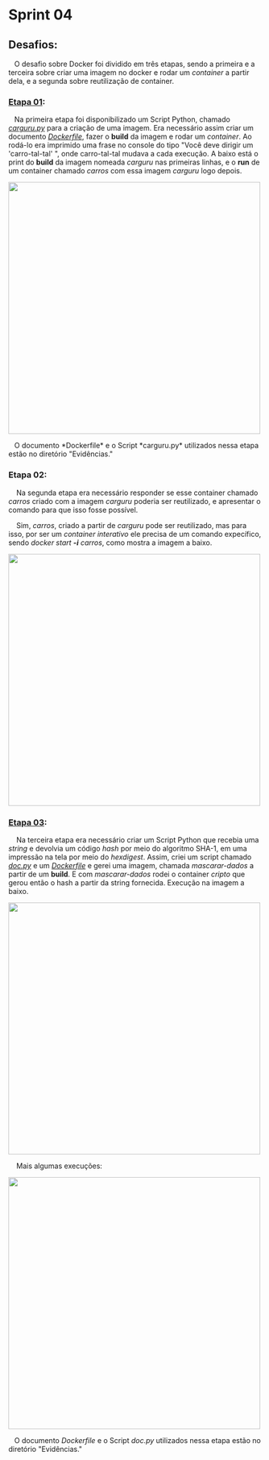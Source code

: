 # Sprint 04
## Desafios: 
&nbsp;&nbsp;&nbsp;O desafio sobre Docker foi dividido em três etapas, sendo a primeira e a terceira sobre criar uma imagem no docker e rodar um *container* a partir dela, e a segunda sobre reutilização de container.
### [Etapa 01](https://github.com/rehbeinp/EstagioC_UOL/tree/main/Sprint04/Evid%C3%AAncias):
&nbsp;&nbsp;&nbsp;Na primeira etapa foi disponibilizado um Script Python, chamado *[carguru.py](https://github.com/rehbeinp/EstagioC_UOL/blob/main/Sprint04/Evid%C3%AAncias/etapa1_carguru.py)* para a criação de uma imagem. Era necessário assim criar um documento *[Dockerfile](https://github.com/rehbeinp/EstagioC_UOL/blob/main/Sprint04/Evid%C3%AAncias/etapa1_Dockerfile)*, fazer o **build** da imagem e rodar um *container*. Ao rodá-lo era imprimido uma frase no console do tipo "Você deve dirigir um 'carro-tal-tal' ", onde carro-tal-tal mudava a cada execução. A baixo está o print do **build** da imagem nomeada *carguru* nas primeiras linhas, e o **run** de um container chamado *carros* com essa imagem *carguru* logo depois.

<img src= ..\..\Sprint04\Evidências\etapa1_build_carguru.png width=500>
<p>
&nbsp;&nbsp;&nbsp;O documento *Dockerfile* e o Script *carguru.py* utilizados nessa etapa estão no diretório "Evidências."

### Etapa 02:
&nbsp;&nbsp;&nbsp; Na segunda etapa era necessário responder se esse container chamado *carros* criado com a imagem *carguru* poderia ser reutilizado, e apresentar o comando para que isso fosse possível. <p>
&nbsp;&nbsp;&nbsp; Sim, *carros*, criado a partir de *carguru* pode ser reutilizado, mas para isso, por ser um *container interativo* ele precisa de um comando expecífico, sendo *docker start **-i** carros*, como mostra a imagem a baixo.

<img src= ..\..\Sprint04\Evidências\etapa2_reutilizar_container.png width=500>
<p>

### [Etapa 03](https://github.com/rehbeinp/EstagioC_UOL/tree/main/Sprint04/Evid%C3%AAncias/etapa03):
&nbsp;&nbsp;&nbsp; Na terceira etapa era necessário criar um Script Python que recebia uma *string* e devolvia um código *hash* por meio do algoritmo SHA-1, em uma impressão na tela por meio do *hexdigest*. Assim, criei um script chamado *[doc.py](https://github.com/rehbeinp/EstagioC_UOL/blob/main/Sprint04/Evid%C3%AAncias/etapa3_doc.py)* e um *[Dockerfile](https://github.com/rehbeinp/EstagioC_UOL/blob/main/Sprint04/Evid%C3%AAncias/etapa3_Dockerfile)* e gerei uma imagem, chamada *mascarar-dados* a partir de um **build**. E com *mascarar-dados* rodei o container *cripto* que gerou então o hash a partir da string fornecida. Execução na imagem a baixo. 

<img src= ..\..\Sprint04\Evidências\etapa03_mascarar_dados.png width=500>
<p>

&nbsp;&nbsp;&nbsp; Mais algumas execuções:

<img src= ..\..\Sprint04\Evidências\etapa03_mais_execucoes.png width=500>

&nbsp;&nbsp;&nbsp;O documento *Dockerfile* e o Script *doc.py* utilizados nessa etapa estão no diretório "Evidências."
